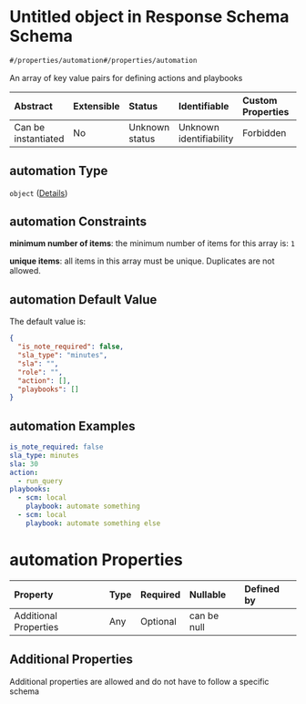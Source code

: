 # Untitled object in Response Schema Schema

```txt
#/properties/automation#/properties/automation
```

An array of key value pairs for defining actions and playbooks

| Abstract            | Extensible | Status         | Identifiable            | Custom Properties | Additional Properties | Access Restrictions | Defined In                                                                             |
| :------------------ | :--------- | :------------- | :---------------------- | :---------------- | :-------------------- | :------------------ | :------------------------------------------------------------------------------------- |
| Can be instantiated | No         | Unknown status | Unknown identifiability | Forbidden         | Allowed               | none                | [response_tasks.spec.json*](../../out/response_tasks.spec.json "open original schema") |

## automation Type

`object` ([Details](response_tasks-properties-automation.md))

## automation Constraints

**minimum number of items**: the minimum number of items for this array is: `1`

**unique items**: all items in this array must be unique. Duplicates are not allowed.

## automation Default Value

The default value is:

```json
{
  "is_note_required": false,
  "sla_type": "minutes",
  "sla": "",
  "role": "",
  "action": [],
  "playbooks": []
}
```

## automation Examples

```yaml
is_note_required: false
sla_type: minutes
sla: 30
action:
  - run_query
playbooks:
  - scm: local
    playbook: automate something
  - scm: local
    playbook: automate something else

```

# automation Properties

| Property              | Type | Required | Nullable    | Defined by |
| :-------------------- | :--- | :------- | :---------- | :--------- |
| Additional Properties | Any  | Optional | can be null |            |

## Additional Properties

Additional properties are allowed and do not have to follow a specific schema
